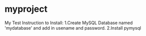 # myproject
My Test
Instruction to Install:
    1.Create MySQL Database named 'mydatabase' and add in usename and password.
    2.Install pymysql
    
